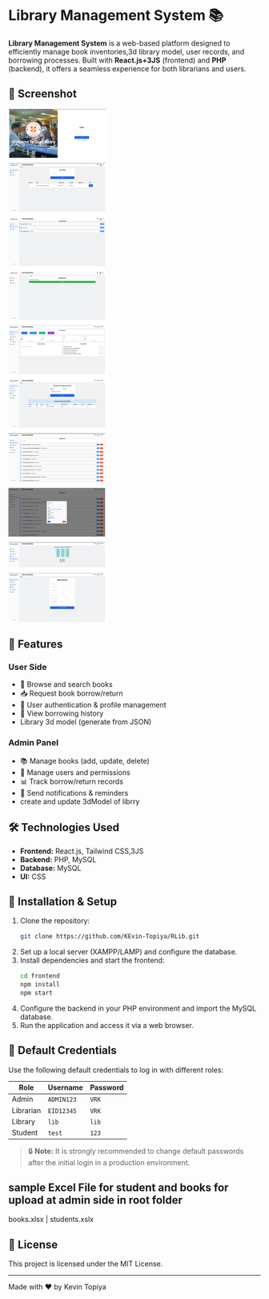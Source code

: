 # Library Management System 📚

**Library Management System** is a web-based platform designed to efficiently manage book inventories,3d library model, user records, and borrowing processes. Built with **React.js+3JS** (frontend) and **PHP** (backend), it offers a seamless experience for both librarians and users.

## 📸 Screenshot

![Library Management Screenshot](./image.png)


## 📱 Features

### User Side
- 📖 Browse and search books
- 📥 Request book borrow/return
- 👤 User authentication & profile management
- 📜 View borrowing history
- Library 3d model (generate from JSON)

### Admin Panel
- 📚 Manage books (add, update, delete)
- 👥 Manage users and permissions
- 📊 Track borrow/return records
- 🔔 Send notifications & reminders
- create and update 3dModel of librry

## 🛠️ Technologies Used
- **Frontend:** React.js, Tailwind CSS,3JS
- **Backend:** PHP, MySQL
- **Database:** MySQL
- **UI:**  CSS

## 🚀 Installation & Setup
1. Clone the repository:
   ```bash
   git clone https://github.com/KEvin-Topiya/RLib.git
   ```
2. Set up a local server (XAMPP/LAMP) and configure the database.
3. Install dependencies and start the frontend:
   ```bash
   cd frontend
   npm install
   npm start
   ```
4. Configure the backend in your PHP environment and import the MySQL database.
5. Run the application and access it via a web browser.

## 🔐 Default Credentials

Use the following default credentials to log in with different roles:

| Role        | Username              | Password      |
|-------------|-----------------------|---------------|
| Admin       | `ADMIN123`            | `VRK`         |
| Librarian   | `EID12345`            | `VRK`         |
| Library     | `lib`                 | `lib`         |
| Student     | `test`                | `123`         |

> 🔒 **Note:** It is strongly recommended to change default passwords after the initial login in a production environment.

## sample Excel File for student and books for upload at admin side in root folder
books.xlsx | 
students.xslx


## 📄 License

This project is licensed under the MIT License.

---

Made with ❤️ by Kevin Topiya